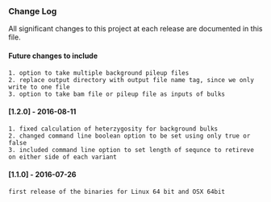 ### Change Log

All significant changes to this project at each release are documented in this file.


#### Future changes to include
    
    1. option to take multiple background pileup files
    2. replace output directory with output file name tag, since we only write to one file
    3. option to take bam file or pileup file as inputs of bulks

#### [1.2.0] - 2016-08-11

    1. fixed calculation of heterzygosity for background bulks
    2. changed command line boolean option to be set using only true or false
    3. included command line option to set length of sequnce to retireve on either side of each variant
     
    
#### [1.1.0] - 2016-07-26

    first release of the binaries for Linux 64 bit and OSX 64bit